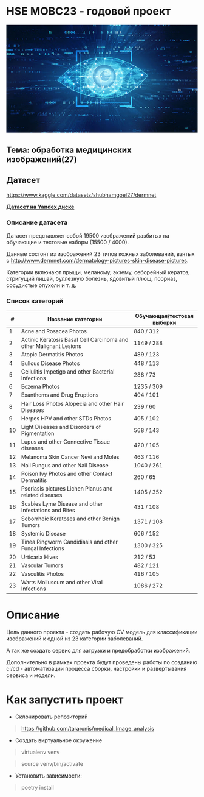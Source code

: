 # HSE МОВС23 - годовой проект

![Alt text](assets/image.png)

## Тема: обработка медицинских изображений(27)

## Датасет 
https://www.kaggle.com/datasets/shubhamgoel27/dermnet

**[Датасет на Yandex диске](https://disk.yandex.com/d/kNMbUOPlEyVXkA)**
### Описание датасета
Датасет представляет собой 19500 изображений разбитых на обучающие и тестовые наборы (15500 / 4000).

Данные состоят из изображений 23 типов кожных заболеваний, взятых с http://www.dermnet.com/dermatology-pictures-skin-disease-pictures. 

Категории включают прыщи, меланому, экзему, себорейный кератоз, стригущий лишай, буллезную болезнь, ядовитый плющ, псориаз, сосудистые опухоли и т. д.



### Список категорий

|    #   |          Название категории              | Обучающая/тестовая выборки |
|-------|-------------------------------------------|--------------------------|
|   1   | Acne and Rosacea Photos                   | 840 / 312                |
|   2   | Actinic Keratosis Basal Cell Carcinoma and other Malignant Lesions | 1149 / 288 |
|   3   | Atopic Dermatitis Photos                  | 489 / 123                |
|   4   | Bullous Disease Photos                    | 448 / 113                |
|   5   | Cellulitis Impetigo and other Bacterial Infections | 288 / 73         |
|   6   | Eczema Photos                             | 1235 / 309               |
|   7   | Exanthems and Drug Eruptions               | 404 / 101                |
|   8   | Hair Loss Photos Alopecia and other Hair Diseases | 239 / 60          |
|   9   | Herpes HPV and other STDs Photos           | 405 / 102                |
|  10   | Light Diseases and Disorders of Pigmentation | 568 / 143              |
|  11   | Lupus and other Connective Tissue diseases | 420 / 105                |
|  12   | Melanoma Skin Cancer Nevi and Moles        | 463 / 116                |
|  13   | Nail Fungus and other Nail Disease         | 1040 / 261               |
|  14   | Poison Ivy Photos and other Contact Dermatitis | 260 / 65             |
|  15   | Psoriasis pictures Lichen Planus and related diseases | 1405 / 352      |
|  16   | Scabies Lyme Disease and other Infestations and Bites | 431 / 108      |
|  17   | Seborrheic Keratoses and other Benign Tumors | 1371 / 108            |
|  18   | Systemic Disease                          | 606 / 152                |
|  19   | Tinea Ringworm Candidiasis and other Fungal Infections | 1300 / 325        |
|  20   | Urticaria Hives                           | 212 / 53                 |
|  21   | Vascular Tumors                           | 482 / 121                |
|  22   | Vasculitis Photos                         | 416 / 105                |
|  23   | Warts Molluscum and other Viral Infections | 1086 / 272               |

# Описание

Цель данного проекта - создать рабочую CV модель для классификации изображений к одной из 23 категории заболеваний.

А так же создать сервис для загрузки и предобработки изображений.

Дополнительно в рамках проекта будут проведены работы по созданию ci/cd - автоматизации процесса сборки, настройки и развертывания сервиса и модели.   

# Как запустить проект
- Склонировать репозиторий

> https://github.com/tararonis/medical_Image_analysis

- Создать виртуальное окружение

> virtualenv venv

> source venv/bin/activate

- Установить зависимости:

> poetry install



